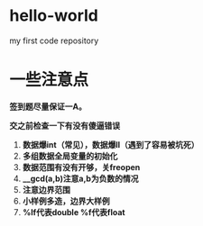 # hello-world
my first code repository
# 一些注意点

**签到题尽量保证一A。**

**交之前检查一下有没有傻逼错误**

1. **数据爆int（常见），数据爆ll（遇到了容易被坑死）**
2. **多组数据全局变量的初始化**
3. **数据范围有没有开够，关freopen**
4. **__gcd(a,b)注意a,b为负数的情况**
5. **注意边界范围**
6. **小样例多造，边界大样例**
7. **%lf代表double    %f代表float**
